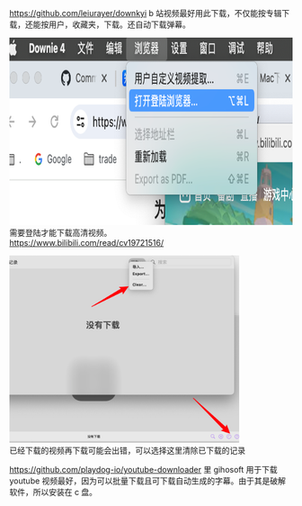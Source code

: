 https://github.com/leiurayer/downkyi b 站视频最好用此下载，不仅能按专辑下载，还能按用户，收藏夹，下载。还自动下载弹幕。

<img src='./img/2023-09-14-11-23-37.png' height=333px></img>  
需要登陆才能下载高清视频。  
https://www.bilibili.com/read/cv19721516/

<img src='./img/2023-09-14-11-25-46.png' height=333px></img>  
已经下载的视频再下载可能会出错，可以选择这里清除已下载的记录

https://github.com/playdog-io/youtube-downloader 里 gihosoft 用于下载 youtube 视频最好，因为可以批量下载且可下载自动生成的字幕。由于其是破解软件，所以安装在 c 盘。

